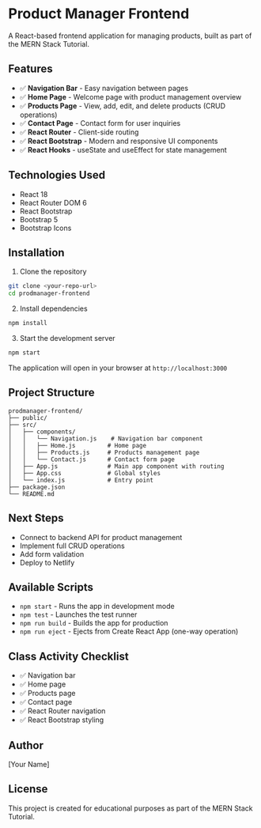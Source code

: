 # Product Manager Frontend

A React-based frontend application for managing products, built as part of the MERN Stack Tutorial.

## Features

- ✅ **Navigation Bar** - Easy navigation between pages
- ✅ **Home Page** - Welcome page with product management overview
- ✅ **Products Page** - View, add, edit, and delete products (CRUD operations)
- ✅ **Contact Page** - Contact form for user inquiries
- ✅ **React Router** - Client-side routing
- ✅ **React Bootstrap** - Modern and responsive UI components
- ✅ **React Hooks** - useState and useEffect for state management

## Technologies Used

- React 18
- React Router DOM 6
- React Bootstrap
- Bootstrap 5
- Bootstrap Icons

## Installation

1. Clone the repository
```bash
git clone <your-repo-url>
cd prodmanager-frontend
```

2. Install dependencies
```bash
npm install
```

3. Start the development server
```bash
npm start
```

The application will open in your browser at `http://localhost:3000`

## Project Structure

```
prodmanager-frontend/
├── public/
├── src/
│   ├── components/
│   │   └── Navigation.js    # Navigation bar component
│   │   ├── Home.js         # Home page
│   │   ├── Products.js     # Products management page
│   │   └── Contact.js      # Contact form page
│   ├── App.js              # Main app component with routing
│   ├── App.css             # Global styles
│   └── index.js            # Entry point
├── package.json
└── README.md
```

## Next Steps

- Connect to backend API for product management
- Implement full CRUD operations
- Add form validation
- Deploy to Netlify

## Available Scripts

- `npm start` - Runs the app in development mode
- `npm test` - Launches the test runner
- `npm run build` - Builds the app for production
- `npm run eject` - Ejects from Create React App (one-way operation)

## Class Activity Checklist

- ✅ Navigation bar
- ✅ Home page
- ✅ Products page
- ✅ Contact page
- ✅ React Router navigation
- ✅ React Bootstrap styling

## Author

[Your Name]

## License

This project is created for educational purposes as part of the MERN Stack Tutorial.
